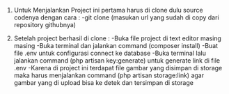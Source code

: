 1. Untuk Menjalankan Project ini pertama harus di clone dulu source codenya dengan cara :
   -git clone (masukan url yang sudah di copy dari repository githubnya)

2. Setelah project berhasil di clone :
   -Buka file project di text editor masing masing
   -Buka terminal dan jalankan command (composer install)
   -Buat file .env untuk configurasi connect ke database
   -Buka terminal lalu jalankan command (php artisan key:generate) untuk generate link di file .env
   -Karena di project ini terdapat file gambar yang disimpan di storage maka harus menjalankan command (php artisan storage:link)
    agar gambar yang di upload bisa ke detek dan tersimpan di storage
    
